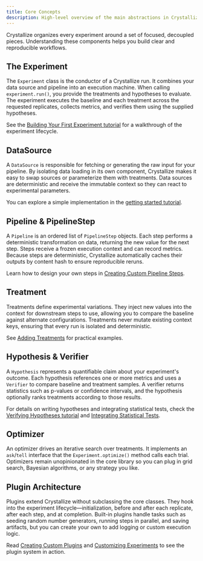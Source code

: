 ```yaml
---
title: Core Concepts
description: High-level overview of the main abstractions in Crystallize.
---
```


Crystallize organizes every experiment around a set of focused, decoupled pieces. Understanding these components helps you build clear and reproducible workflows.

## The Experiment

The `Experiment` class is the conductor of a Crystallize run. It combines your data source and pipeline into an execution machine.  When calling ``experiment.run()``, you provide the treatments and hypotheses to evaluate.  The experiment executes the baseline and each treatment across the requested replicates, collects metrics, and verifies them using the supplied hypotheses.

See the [Building Your First Experiment tutorial](../tutorials/basic-experiment.md) for a walkthrough of the experiment lifecycle.

## DataSource

A `DataSource` is responsible for fetching or generating the raw input for your pipeline. By isolating data loading in its own component, Crystallize makes it easy to swap sources or parameterize them with treatments. Data sources are deterministic and receive the immutable context so they can react to experimental parameters.

You can explore a simple implementation in the [getting started tutorial](../tutorials/intro.md).

## Pipeline & PipelineStep

A `Pipeline` is an ordered list of `PipelineStep` objects. Each step performs a deterministic transformation on data, returning the new value for the next step. Steps receive a frozen execution context and can record metrics. Because steps are deterministic, Crystallize automatically caches their outputs by content hash to ensure reproducible reruns.

Learn how to design your own steps in [Creating Custom Pipeline Steps](../how-to/custom-steps.md).

## Treatment

Treatments define experimental variations. They inject new values into the context for downstream steps to use, allowing you to compare the baseline against alternate configurations. Treatments never mutate existing context keys, ensuring that every run is isolated and deterministic.

See [Adding Treatments](../tutorials/adding-treatments.md) for practical examples.

## Hypothesis & Verifier

A `Hypothesis` represents a quantifiable claim about your experiment's outcome. Each hypothesis references one or more metrics and uses a `Verifier` to compare baseline and treatment samples. A verifier returns statistics such as p-values or confidence intervals, and the hypothesis optionally ranks treatments according to those results.

For details on writing hypotheses and integrating statistical tests, check the [Verifying Hypotheses tutorial](../tutorials/hypotheses.md) and [Integrating Statistical Tests](../how-to/integrate-stats.md).

## Optimizer

An optimizer drives an iterative search over treatments. It implements an `ask`/`tell` interface that the `Experiment.optimize()` method calls each trial. Optimizers remain unopinionated in the core library so you can plug in grid search, Bayesian algorithms, or any strategy you like.

## Plugin Architecture

Plugins extend Crystallize without subclassing the core classes. They hook into the experiment lifecycle—initialization, before and after each replicate, after each step, and at completion. Built-in plugins handle tasks such as seeding random number generators, running steps in parallel, and saving artifacts, but you can create your own to add logging or custom execution logic.

Read [Creating Custom Plugins](../how-to/creating-plugins.md) and [Customizing Experiments](../how-to/customizing-experiments.md) to see the plugin system in action.
